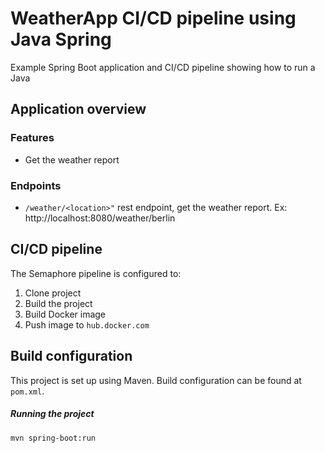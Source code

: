 # WeatherApp CI/CD pipeline using Java Spring

Example Spring Boot application and CI/CD pipeline showing how to run a Java

## Application overview

### Features

 - Get the weather report

 
### Endpoints

 - `/weather/<location>"` rest endpoint, get the weather report.
 Ex: http://localhost:8080/weather/berlin


## CI/CD pipeline 

The Semaphore pipeline is configured to:

  1. Clone project
  2. Build the project
  3. Build Docker image
  4. Push image to `hub.docker.com`


## Build configuration

This project is set up using Maven. Build configuration can be found at `pom.xml`.

##### Running the project

  `mvn spring-boot:run`

